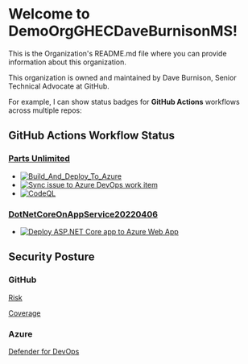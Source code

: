 # Welcome to DemoOrgGHECDaveBurnisonMS!
This is the Organization's README.md file where you can provide information about this organization. 

This organization is owned and maintained by Dave Burnison, Senior Technical Advocate at GitHub. 

For example, I can show status badges for **GitHub Actions** workflows across multiple repos:
## GitHub Actions Workflow Status

### [Parts Unlimited](https://github.com/DemoOrgGHECDaveBurnisonMS/PartsUnlimitedGitHub)
- [![Build_And_Deploy_To_Azure](https://github.com/DemoOrgGHECDaveBurnisonMS/PartsUnlimitedGitHub/actions/workflows/BuildAndDeployToAzure.yml/badge.svg)](https://github.com/DemoOrgGHECDaveBurnisonMS/PartsUnlimitedGitHub/actions/workflows/BuildAndDeployToAzure.yml)
- [![Sync issue to Azure DevOps work item](https://github.com/DemoOrgGHECDaveBurnisonMS/PartsUnlimitedGitHub/actions/workflows/IssueToAzureDevOps.yml/badge.svg)](https://github.com/DemoOrgGHECDaveBurnisonMS/PartsUnlimitedGitHub/actions/workflows/IssueToAzureDevOps.yml)
- [![CodeQL](https://github.com/DemoOrgGHECDaveBurnisonMS/PartsUnlimitedGitHub/actions/workflows/codeql-analysis.yml/badge.svg)](https://github.com/DemoOrgGHECDaveBurnisonMS/PartsUnlimitedGitHub/actions/workflows/codeql-analysis.yml)

### [DotNetCoreOnAppService20220406](https://github.com/DemoOrgGHECDaveBurnisonMS/DotNetCoreOnAppService20220406)
- [![Deploy ASP.NET Core app to Azure Web App](https://github.com/DemoOrgGHECDaveBurnisonMS/DotNetCoreOnAppService20220406/actions/workflows/devops-starter-workflow.yml/badge.svg)](https://github.com/DemoOrgGHECDaveBurnisonMS/DotNetCoreOnAppService20220406/actions/workflows/devops-starter-workflow.yml)

## Security Posture

### GitHub
[Risk](https://github.com/orgs/DemoOrgGHECDaveBurnisonMS/security/risk)

[Coverage](https://github.com/orgs/DemoOrgGHECDaveBurnisonMS/security/coverage)

### Azure
[Defender for DevOps](https://ms.portal.azure.com/#view/Microsoft_Azure_Security/SecurityMenuBlade/~/DevOpsSecurity)
